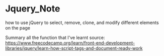 # Jquery_Note
how to use jQuery to select, remove, clone, and modify different elements on the page

Summary all the function that I've learnt
source: https://www.freecodecamp.org/learn/front-end-development-libraries/jquery/learn-how-script-tags-and-document-ready-work
